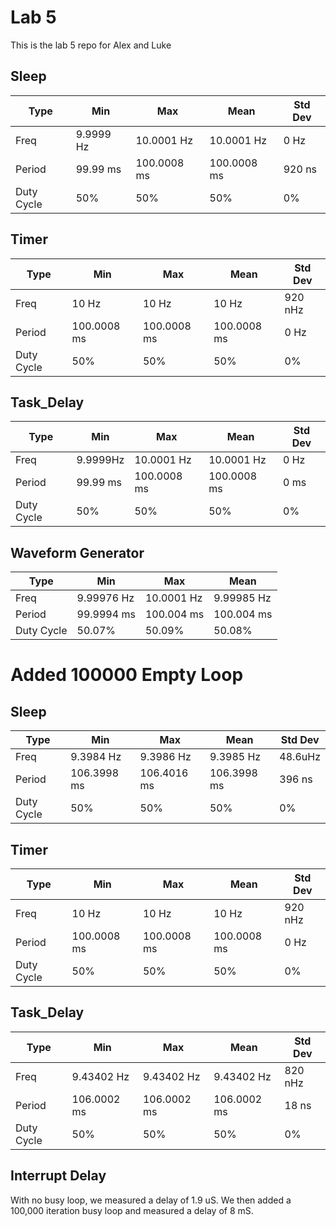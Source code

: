 # Lab 5
This is the lab 5 repo for Alex and Luke

## Sleep
| Type     | Min | Max | Mean | Std Dev |
| -------- | ------- | -------- | ------- | ------- |
| Freq       | 9.9999 Hz | 10.0001 Hz | 10.0001 Hz | 0 Hz |
| Period     | 99.99 ms  | 100.0008 ms | 100.0008 ms | 920 ns |
| Duty Cycle | 50% | 50% | 50% | 0% |

## Timer
| Type     | Min | Max | Mean | Std Dev |
| -------- | ------- | -------- | ------- | ------- |
| Freq       | 10 Hz | 10 Hz | 10 Hz | 920 nHz |
| Period     | 100.0008 ms  | 100.0008 ms | 100.0008 ms | 0 Hz |
| Duty Cycle | 50% | 50% | 50% | 0% |

## Task_Delay
| Type     | Min | Max | Mean | Std Dev |
| -------- | ------- | -------- | ------- | ------- |
| Freq       | 9.9999Hz | 10.0001 Hz | 10.0001 Hz | 0 Hz |
| Period     | 99.99 ms  | 100.0008 ms | 100.0008 ms | 0 ms |
| Duty Cycle | 50% | 50% | 50% | 0% |

## Waveform Generator
| Type     | Min | Max | Mean |
| -------- | ------- | -------- | ------- |
| Freq       | 9.99976 Hz | 10.0001 Hz | 9.99985 Hz |
| Period     | 99.9994 ms  | 100.004 ms | 100.004 ms |
| Duty Cycle | 50.07% | 50.09% | 50.08% |

# Added 100000 Empty Loop
## Sleep
| Type     | Min | Max | Mean | Std Dev |
| -------- | ------- | -------- | ------- | ------- |
| Freq       | 9.3984 Hz | 9.3986 Hz | 9.3985 Hz | 48.6uHz |
| Period     | 106.3998 ms  | 106.4016 ms | 106.3998 ms | 396 ns |
| Duty Cycle | 50% | 50% | 50% | 0% |

## Timer
| Type     | Min | Max | Mean | Std Dev |
| -------- | ------- | -------- | ------- | ------- |
| Freq       | 10 Hz | 10 Hz | 10 Hz | 920 nHz |
| Period     | 100.0008 ms  | 100.0008 ms | 100.0008 ms | 0 Hz |
| Duty Cycle | 50% | 50% | 50% | 0% |

## Task_Delay
| Type     | Min | Max | Mean | Std Dev |
| -------- | ------- | -------- | ------- | ------- |
| Freq       | 9.43402 Hz | 9.43402 Hz | 9.43402 Hz | 820 nHz |
| Period     | 106.0002 ms  | 106.0002 ms | 106.0002 ms | 18 ns |
| Duty Cycle | 50% | 50% | 50% | 0% |

## Interrupt Delay
With no busy loop, we measured a delay of 1.9 uS. We then added a 100,000 iteration busy loop and measured a delay of 8 mS.
